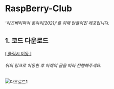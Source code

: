 # RaspBerry-Club

###### '라즈베리파이 동아리(2021)'를 위해 만들어진 레포입니다.

## 1. 코드 다운로드

[[ 클릭시 이동 ]](https://github.com/8BookIt8/RaspBerry-Club)

###### 위의 링크로 이동한 후 아래의 글을 따라 진행해주세요.

![다운로드1](C:\Users\8book\Desktop\다운로드1.png)
